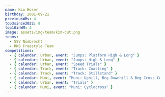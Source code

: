 ```yaml
---
name: Kim Höser
birthday: 2001-09-21
previousWMs: 4
top3since2022: 8
top10inWM: 4 
image: assets/img/team/kim-cut.png
teams:
  - SSV Nümbrecht
  - RKB Freestyle Team
competitions:
  - { calendar: Urban, event: "Jumps: Platform High & Long" }
  - { calendar: Urban, event: "Jumps: High & Long" }
  - { calendar: Urban, event: "Speed Trials" }
  - { calendar: Track, event: "Track: Coasting" }
  - { calendar: Track, event: "Track: Stillstand" }
  - { calendar: Muni, event: "Muni: Uphill, Beg Downhill & Beg Cross Country" }
  - { calendar: Urban, event: "Trials" }
  - { calendar: Muni, event: "Muni: Cyclocross" }
---
```

